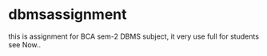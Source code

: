 # dbmsassignment
this is assignment for BCA sem-2 DBMS subject, it very use full for students see Now..
